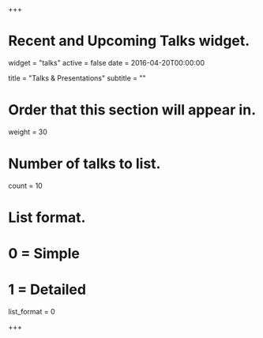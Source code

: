 +++
# Recent and Upcoming Talks widget.
widget = "talks"
active = false
date = 2016-04-20T00:00:00

title = "Talks & Presentations"
subtitle = ""

# Order that this section will appear in.
weight = 30

# Number of talks to list.
count = 10

# List format.
#   0 = Simple
#   1 = Detailed
list_format = 0

+++

